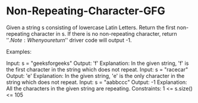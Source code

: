 # Non-Repeating-Character-GFG
Given a string s consisting of lowercase Latin Letters. Return the first non-repeating character in s. If there is no non-repeating character, return '$'.
Note: When you return '$' driver code will output -1.

Examples:

Input: s = "geeksforgeeks"
Output: 'f'
Explanation: In the given string, 'f' is the first character in the string which does not repeat.
Input: s = "racecar"
Output: 'e'
Explanation: In the given string, 'e' is the only character in the string which does not repeat.
Input: s = "aabbccc"
Output: -1
Explanation: All the characters in the given string are repeating.
Constraints:
1 <= s.size() <= 105
